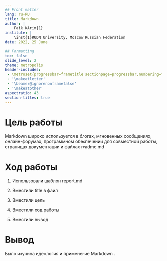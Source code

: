 ```yaml
---
## Front matter
lang: ru-RU
title: Markdown
author: |
	Faik KArim{1}
institute: |
	\inst{1}RUDN University, Moscow Russian Federation
date: 2022, 25 June

## Formatting
toc: false
slide_level: 2
theme: metropolis
header-includes: 
 - \metroset{progressbar=frametitle,sectionpage=progressbar,numbering=fraction}
 - '\makeatletter'
 - '\beamer@ignorenonframefalse'
 - '\makeatother'
aspectratio: 43
section-titles: true
---
```




# Цель работы

 Markdown широко используется в блогах, мгновенных сообщениях, онлайн-форумах, программном обеспечении для совместной работы, страницах документации и файлах readme.md


# Ход работы
  1. Использовали шаблон report.md

  2. Вместили title в фаил 

  3. Вместили цель   

  4. Вместили ход работы 

  5. Вместили вывод 

 
# Вывод

 Было изучина идеология и применение Markdown .
